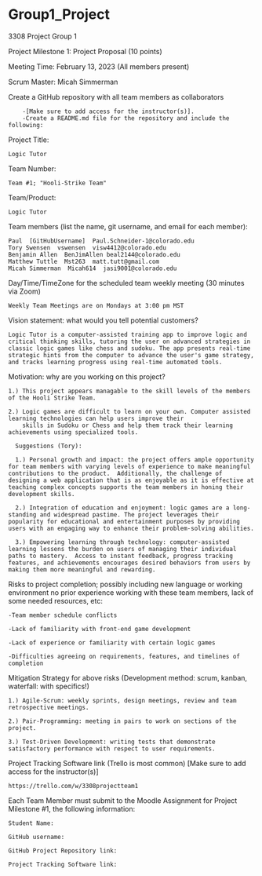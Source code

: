 # Group1_Project

3308 Project Group 1

Project Milestone 1: Project Proposal (10 points)

Meeting Time: February 13, 2023 (All members present)

Scrum Master: Micah Simmerman

Create a GitHub repository with all team members as collaborators

        -[Make sure to add access for the instructor(s)]. 
        -Create a README.md file for the repository and include the following:


Project Title: 
    
    Logic Tutor

Team Number: 

    Team #1; "Hooli-Strike Team"

Team/Product: 
    
    Logic Tutor 

Team members (list the name, git username, and email for each member): 

    Paul  [GitHubUsername]  Paul.Schneider-1@colorado.edu
    Tory Swensen  vswensen  visw4412@colorado.edu
    Benjamin Allen  BenJimAllen beal2144@colorado.edu
    Matthew Tuttle  Mst263  matt.tutt@gmail.com
    Micah Simmerman  Micah614  jasi9001@colorado.edu

Day/Time/TimeZone for the scheduled team weekly meeting (30 minutes via Zoom)
    
    Weekly Team Meetings are on Mondays at 3:00 pm MST

Vision statement: what would you tell potential customers?
    
    Logic Tutor is a computer-assisted training app to improve logic and critical thinking skills, tutoring the user on advanced strategies in classic logic games like chess and sudoku. The app presents real-time strategic hints from the computer to advance the user's game strategy, and tracks learning progress using real-time automated tools.

  
Motivation: why are you working on this project?
        
    1.) This project appears managable to the skill levels of the members of the Hooli Strike Team.
    
    2.) Logic games are difficult to learn on your own. Computer assisted learning technologies can help users improve their 
        skills in Sudoku or Chess and help them track their learning achievements using specialized tools. 
    
      Suggestions (Tory):
    
      1.) Personal growth and impact: the project offers ample opportunity for team members with varying levels of experience to make meaningful contributions to the product.  Additionally, the challenge of designing a web application that is as enjoyable as it is effective at teaching complex concepts supports the team members in honing their development skills.

      2.) Integration of education and enjoyment: logic games are a long-standing and widespread pastime. The project leverages their popularity for educational and entertainment purposes by providing users with an engaging way to enhance their problem-solving abilities.
      
      3.) Empowering learning through technology: computer-assisted learning lessens the burden on users of managing their individual paths to mastery.  Access to instant feedback, progress tracking features, and achievements encourages desired behaviors from users by making them more meaningful and rewarding.

Risks to project completion; possibly including new language or working environment no prior experience working with 
these team members, lack of some needed resources, etc:
        
    -Team member schedule conflicts
    
    -Lack of familiarity with front-end game development
        
    -Lack of experience or familiarity with certain logic games
        
    -Difficulties agreeing on requirements, features, and timelines of completion

        
Mitigation Strategy for above risks (Development method: scrum, kanban, waterfall: with specifics!)
        
    1.) Agile-Scrum: weekly sprints, design meetings, review and team retrospective meetings.
        
    2.) Pair-Programming: meeting in pairs to work on sections of the project.
        
    3.) Test-Driven Development: writing tests that demonstrate satisfactory performance with respect to user requirements.
        

Project Tracking Software link (Trello is most common) [Make sure to add access for the instructor(s)]
        
    https://trello.com/w/3308projectteam1

Each Team Member must submit to the Moodle Assignment for Project Milestone #1, the following information:
        
    Student Name: 
    
    GitHub username:
        
    GitHub Project Repository link: 
        
    Project Tracking Software link: 
